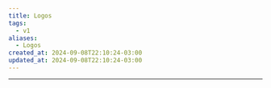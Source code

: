 ```yaml
---
title: Logos
tags:
  - v1
aliases:
  - Logos
created_at: 2024-09-08T22:10:24-03:00
updated_at: 2024-09-08T22:10:24-03:00
---
```



---

